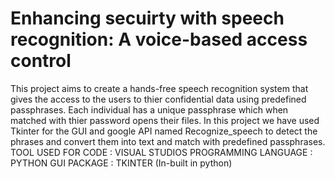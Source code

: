 # Enhancing secuirty with speech recognition: A voice-based access control
This project aims to create a hands-free speech recognition system that gives the access to the users to thier confidential data using predefined passphrases. Each individual has a unique passphrase which when matched with thier password opens their files.
In this project we have used Tkinter for the GUI and google API named Recognize_speech to detect the phrases and convert them into text and match with predefined passphrases.
TOOL USED FOR CODE : VISUAL STUDIOS
PROGRAMMING LANGUAGE : PYTHON
GUI PACKAGE : TKINTER (In-built in python)

